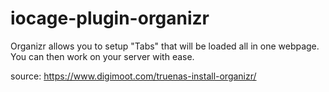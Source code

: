 # iocage-plugin-organizr

Organizr allows you to setup "Tabs" that will be loaded all in one webpage. You can then work on your server with ease.

source: https://www.digimoot.com/truenas-install-organizr/